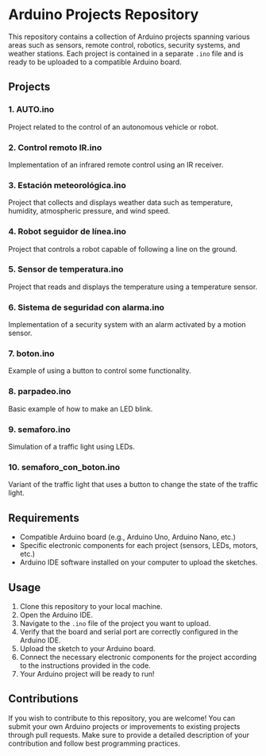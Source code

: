 # Arduino Projects Repository

This repository contains a collection of Arduino projects spanning various areas such as sensors, remote control, robotics, security systems, and weather stations. Each project is contained in a separate `.ino` file and is ready to be uploaded to a compatible Arduino board.

## Projects

### 1. AUTO.ino
Project related to the control of an autonomous vehicle or robot.

### 2. Control remoto IR.ino
Implementation of an infrared remote control using an IR receiver.

### 3. Estación meteorológica.ino
Project that collects and displays weather data such as temperature, humidity, atmospheric pressure, and wind speed.

### 4. Robot seguidor de línea.ino
Project that controls a robot capable of following a line on the ground.

### 5. Sensor de temperatura.ino
Project that reads and displays the temperature using a temperature sensor.

### 6. Sistema de seguridad con alarma.ino
Implementation of a security system with an alarm activated by a motion sensor.

### 7. boton.ino
Example of using a button to control some functionality.

### 8. parpadeo.ino
Basic example of how to make an LED blink.

### 9. semaforo.ino
Simulation of a traffic light using LEDs.

### 10. semaforo_con_boton.ino
Variant of the traffic light that uses a button to change the state of the traffic light.

## Requirements

- Compatible Arduino board (e.g., Arduino Uno, Arduino Nano, etc.)
- Specific electronic components for each project (sensors, LEDs, motors, etc.)
- Arduino IDE software installed on your computer to upload the sketches.

## Usage

1. Clone this repository to your local machine.
2. Open the Arduino IDE.
3. Navigate to the `.ino` file of the project you want to upload.
4. Verify that the board and serial port are correctly configured in the Arduino IDE.
5. Upload the sketch to your Arduino board.
6. Connect the necessary electronic components for the project according to the instructions provided in the code.
7. Your Arduino project will be ready to run!

## Contributions

If you wish to contribute to this repository, you are welcome! You can submit your own Arduino projects or improvements to existing projects through pull requests. Make sure to provide a detailed description of your contribution and follow best programming practices.
